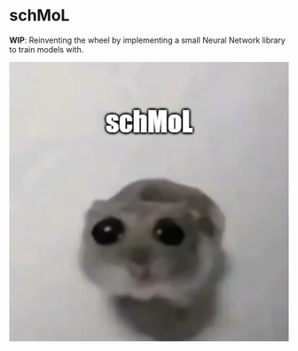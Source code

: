 # schMoL

**WIP**: Reinventing the wheel by implementing a small Neural Network library to train models with.

![schMoL](/schMoL.png)

